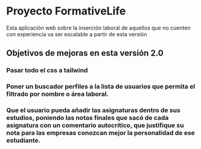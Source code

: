 # Proyecto FormativeLife

Esta aplicación web sobre la inserción laboral de aquellos que no cuenten con experiencia va ser escalable a partir de esta versión

## Objetivos de mejoras en esta versión 2.0

### Pasar todo el css a tailwind
### Poner un buscador perfiles a la lista de usuarios que permita el filtrado por nombre o área laboral.
### Que el usuario pueda añadir las asignaturas dentro de sus estudios, poniendo las notas finales que sacó de cada asignatura con un comentario autocrítico, que justifique su nota para las empresas conozcan mejor la personalidad de ese estudiante.
 
